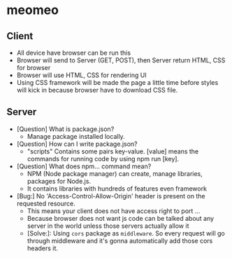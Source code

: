 # meomeo
## Client
- All device have browser can be run this
- Browser will send to Server (GET, POST), then Server return HTML, CSS for browser
- Browser will use HTML, CSS for rendering UI  
- Using CSS framework will be made the page a little time before styles will kick in because browser have to download CSS file.

## Server
- [Question] What is package.json?
    - Manage package installed locally.
- [Question] How can I write package.json?
    - "scripts" Contains some pairs key-value. [value] means the commands for running code by using npm run [key].
- [Question] What does npm... command mean?
    - NPM (Node package manager) can create, manage libraries, packages for Node.js.
    - It contains libraries with hundreds of features even framework
- [Bug:] No 'Access-Control-Allow-Origin' header is present on the requested resource.  
    - This means your client does not have access right to port ... 
    - Because browser does not want js code can be talked about any server in the world unless those servers actually allow it 
    - [Solve:]: Using `cors` package as `middleware`. So every request will go through middleware and it's gonna automatically add those cors headers it. 